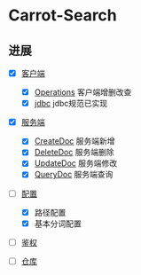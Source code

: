 # Carrot-Search
## 进展

* [x] [客户端](./README.md)
    - [x] [Operations](./README.md) 客户端增删改查
    - [x] [jdbc](./README.md)  jdbc规范已实现

* [x] [服务端](./README.md)
  - [x] [CreateDoc](./README.md) 服务端新增
  - [x] [DeleteDoc](./README.md) 服务端删除  
  - [x] [UpdateDoc](./README.md) 服务端修改
  - [x] [QueryDoc](./README.md)  服务端查询
  
* [ ] [配置](./README.md)
  - [x] 路径配置
  - [x] 基本分词配置

* [ ] [鉴权](./README.md)

* [ ] [仓库](./README.md)

